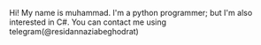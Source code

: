 Hi! My name is muhammad. I'm a python programmer;
but I'm also interested in C#.
You can contact me using telegram(@residannaziabeghodrat)
